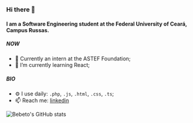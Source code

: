 ### Hi there 👋

#### I am a Software Engineering student at the Federal University of Ceará, Campus Russas.

##### NOW

- 🔭 Currently an intern at the ASTEF Foundation;
- 🌱 I’m currently learning React;

##### BIO

- ⚙️ I use daily: `.php`, `.js`, `.html`, `.css`, `.ts`;
- 📫 Reach me: [linkedin](https://www.linkedin.com/in/bebeto-alves-a8946333/)

![Bebeto's GitHub stats](https://github-readme-stats.vercel.app/api?username=bebetoalves&show_icons=true&theme=dark)
